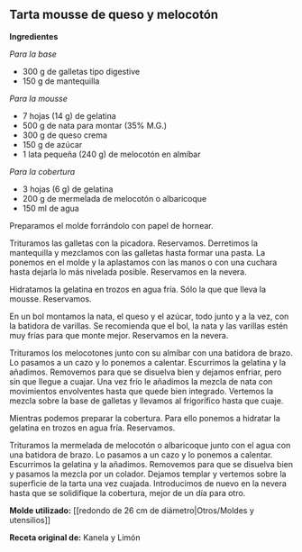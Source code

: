 ## Tarta mousse de queso y melocotón

**Ingredientes**

*Para la base*

- 300 g de galletas tipo digestive
- 150 g de mantequilla

*Para la mousse*

- 7 hojas (14 g) de gelatina
- 500 g de nata para montar (35% M.G.)
- 300 g de queso crema
- 150 g de azúcar
- 1 lata pequeña (240 g) de melocotón en almíbar

*Para la cobertura*

- 3 hojas (6 g) de gelatina
- 200 g de mermelada de melocotón o albaricoque
- 150 ml de agua

Preparamos el molde forrándolo con papel de hornear. 

Trituramos las galletas con la picadora. Reservamos. Derretimos la mantequilla y mezclamos con las galletas hasta formar una pasta. La ponemos en el molde y la aplastamos con las manos o con una cuchara hasta dejarla lo más nivelada posible. Reservamos en la nevera.

Hidratamos la gelatina en trozos en agua fría. Sólo la que que lleva la mousse. Reservamos.

En un bol montamos la nata, el queso y el azúcar, todo junto y a la vez, con la batidora de varillas. Se recomienda que el bol, la nata y las varillas estén muy frías para que monte mejor. Reservamos en la nevera.

Trituramos los melocotones junto con su almíbar con una batidora de brazo. Lo pasamos a un cazo y lo ponemos a calentar. Escurrimos la gelatina y la añadimos. Removemos para que se disuelva bien y dejamos enfriar, pero sin que llegue a cuajar. Una vez frío le añadimos la mezcla de nata con movimientos envolventes hasta que quede bien integrado. Vertemos la mezcla sobre la base de galletas y llevamos al frigorífico hasta que cuaje.

Mientras podemos preparar la cobertura. Para ello ponemos a hidratar la gelatina en trozos en agua fría. Reservamos.

Trituramos la mermelada de melocotón o albaricoque junto con el agua con una batidora de brazo. Lo pasamos a un cazo y lo ponemos a calentar. Escurrimos la gelatina y la añadimos. Removemos para que se disuelva bien y pasamos la mezcla por un colador. Dejamos templar y vertemos sobre la superficie de la tarta una vez cuajada. Introducimos de nuevo en la nevera hasta que se solidifique la cobertura, mejor de un día para otro.

**Molde utilizado:** [[redondo de 26 cm de diámetro|Otros/Moldes y utensilios]]

**Receta original de:** Kanela y Limón
